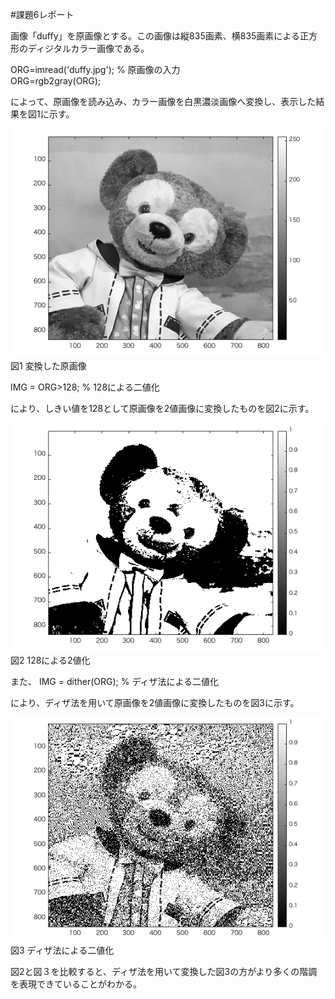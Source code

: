 #課題6レポート

画像「duffy」を原画像とする。この画像は縦835画素、横835画素による正方形のディジタルカラー画像である。  

ORG=imread('duffy.jpg'); % 原画像の入力  
ORG=rgb2gray(ORG);  

によって、原画像を読み込み、カラー画像を白黒濃淡画像へ変換し、表示した結果を図1に示す。  


![変換した原画像](image/kadai6_1.png)  
図1 変換した原画像  

IMG = ORG>128; % 128による二値化  

により、しきい値を128として原画像を2値画像に変換したものを図2に示す。  

![128による2値化](image/kadai6_2.png)<br>
図2 128による2値化

また、
IMG = dither(ORG); % ディザ法による二値化  

により、ディザ法を用いて原画像を2値画像に変換したものを図3に示す。


![ディザ法による二値化](image/kadai6_3.png)  
図3 ディザ法による二値化  

図2と図３を比較すると、ディザ法を用いて変換した図3の方がより多くの階調を表現できていることがわかる。
